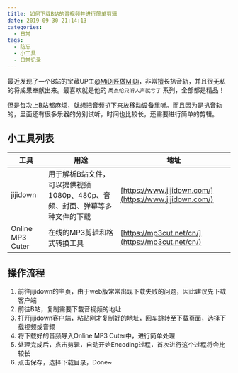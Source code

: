```yaml
---
title: 如何下载B站的音视频并进行简单剪辑
date: 2019-09-30 21:14:13
categories: 
  - 日常
tags:
  - 防忘
  - 小工具
  - 日常记录
---
```


最近发现了一个B站的宝藏UP主[@MiDi匠做MiDi](https://space.bilibili.com/25732134?from=search&seid=6487862725407631181)，非常擅长扒音轨，并且很无私的将成果奉献出来。最喜欢就是他的 `周杰伦只听人声就亏了` 系列，全部都是精品！

但是每次上B站都麻烦，就想把音频扒下来放移动设备里听。而且因为是扒音轨的，里面还有很多乐器的分别试听，时间也比较长，还需要进行简单的剪辑。

<!--more-->

## 小工具列表
|  工具  |  用途 |  地址  |
|--------|------|--------|
|  jijidown  |  用于解析B站文件，可以提供视频1080p、480p、音频、封面、弹幕等多种文件的下载  |  [https://www.jijidown.com/](https://www.jijidown.com/)  |
|  Online MP3 Cuter  |  在线的MP3剪辑和格式转换工具  |  [https://mp3cut.net/cn/](https://mp3cut.net/cn/)  |

## 操作流程
1. 前往jijidown的主页，由于web版常常出现下载失败的问题，因此建议先下载客户端
2. 前往B站，复制需要下载音视频的地址
3. 打开jijidown客户端，粘贴刚才复制好的地址，回车跳转至下载页面，选择下载视频或音频
4. 将下载好的音频导入Online MP3 Cuter中，进行简单处理
5. 处理完成后，点击剪辑，自动开始Encoding过程，首次进行这个过程将会比较长
6. 点击保存，选择下载目录，Done~